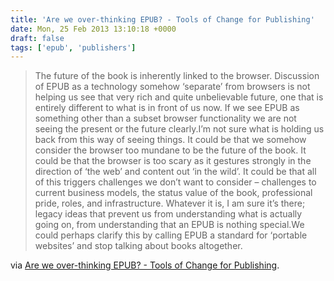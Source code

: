 ```yaml
---
title: 'Are we over-thinking EPUB? - Tools of Change for Publishing'
date: Mon, 25 Feb 2013 13:10:18 +0000
draft: false
tags: ['epub', 'publishers']
---
```


> The future of the book is inherently linked to the browser. Discussion of EPUB as a technology somehow ‘separate’ from browsers is not helping us see that very rich and quite unbelievable future, one that is entirely different to what is in front of us now. If we see EPUB as something other than a subset browser functionality we are not seeing the present or the future clearly.I’m not sure what is holding us back from this way of seeing things. It could be that we somehow consider the browser too mundane to be the future of the book. It could be that the browser is too scary as it gestures strongly in the direction of ‘the web’ and content out ‘in the wild’. It could be that all of this triggers challenges we don’t want to consider – challenges to current business models, the status value of the book, professional pride, roles, and infrastructure. Whatever it is, I am sure it’s there; legacy ideas that prevent us from understanding what is actually going on, from understanding that an EPUB is nothing special.We could perhaps clarify this by calling EPUB a standard for ‘portable websites’ and stop talking about books altogether.

via [Are we over-thinking EPUB? - Tools of Change for Publishing](http://toc.oreilly.com/2013/01/are-we-over-thinking-epub.html).
